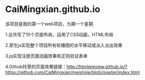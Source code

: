 # CaiMingxian.github.io
该项目是我的第一个web项目，为期一个星期

1.总共写了10个页面布局，运用了CSS动画，HTML布局

2.原生js实现整个项目所有轮播图的水平移动或淡入淡出效果

3.jq实现注册页面动画效果和正则验证表单

4.Github托管的页面效果链接：http://htmlpreview.github.io/?https://github.com/CaiMingxian/meishijie/blob/master/index.html
